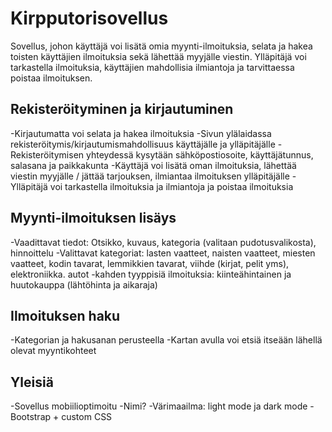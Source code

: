 # Kirpputorisovellus

Sovellus, johon käyttäjä voi lisätä omia myynti-ilmoituksia, selata ja hakea toisten käyttäjien ilmoituksia sekä lähettää myyjälle viestin. Ylläpitäjä voi tarkastella ilmoituksia, käyttäjien mahdollisia ilmiantoja ja tarvittaessa poistaa ilmoituksen.

## Rekisteröityminen ja kirjautuminen
-Kirjautumatta voi selata ja hakea ilmoituksia
-Sivun ylälaidassa rekisteröitymis/kirjautumismahdollisuus käyttäjälle ja ylläpitäjälle
-Rekisteröitymisen yhteydessä kysytään sähköpostiosoite, käyttäjätunnus, salasana ja paikkakunta 
-Käyttäjä voi lisätä oman ilmoituksia, lähettää viestin myyjälle / jättää tarjouksen, ilmiantaa ilmoituksen ylläpitäjälle
-Ylläpitäjä voi tarkastella ilmoituksia ja ilmiantoja ja poistaa ilmoituksia

## Myynti-ilmoituksen lisäys
-Vaadittavat tiedot: Otsikko, kuvaus, kategoria (valitaan pudotusvalikosta), hinnoittelu
-Valittavat kategoriat: lasten vaatteet, naisten vaatteet, miesten vaatteet, kodin tavarat, lemmikkien tavarat, viihde (kirjat, pelit yms), elektroniikka. autot
-kahden tyyppisiä ilmoituksia: kiinteähintainen ja huutokauppa (lähtöhinta ja aikaraja)

## Ilmoituksen haku
-Kategorian ja  hakusanan perusteella
-Kartan avulla voi etsiä itseään lähellä olevat myyntikohteet

## Yleisiä
-Sovellus mobiilioptimoitu
-Nimi?
-Värimaailma: light mode ja dark mode
-Bootstrap + custom CSS
